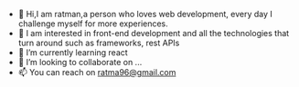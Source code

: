 - 👋 Hi,I am ratman,a person who loves web development, every day I challenge myself for more experiences.
- 👀 I am interested in front-end development and all the technologies that turn around such as frameworks, rest APIs
- 🌱 I’m currently learning react
- 💞️ I’m looking to collaborate on ...
- 📫 You can reach on ratma96@gmail.com

<!---
ratman50/ratman50 is a ✨ special ✨ repository because its `README.md` (this file) appears on your GitHub profile.
You can click the Preview link to take a look at your changes.
--->

